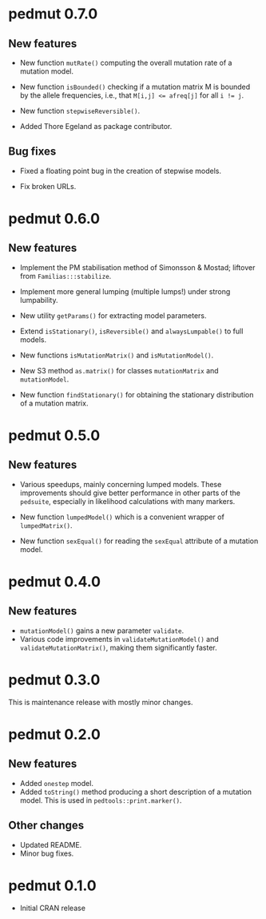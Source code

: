 # pedmut 0.7.0

## New features

* New function `mutRate()` computing the overall mutation rate of a mutation model.

* New function `isBounded()` checking if a mutation matrix M is bounded by the allele frequencies, i.e., that `M[i,j] <= afreq[j]` for all `i != j`.

* New function `stepwiseReversible()`.

* Added Thore Egeland as package contributor.

## Bug fixes

* Fixed a floating point bug in the creation of stepwise models.

* Fix broken URLs.


# pedmut 0.6.0

## New features

* Implement the PM stabilisation method of Simonsson & Mostad; liftover from `Familias:::stabilize`.

* Implement more general lumping (multiple lumps!) under strong lumpability. 

* New utility `getParams()` for extracting model parameters.

* Extend `isStationary()`, `isReversible()` and `alwaysLumpable()` to full models.

* New functions `isMutationMatrix()` and `isMutationModel()`.

* New S3 method `as.matrix()` for classes `mutationMatrix` and `mutationModel`.

* New function `findStationary()` for obtaining the stationary distribution of a mutation matrix.


# pedmut 0.5.0

## New features

*  Various speedups, mainly concerning lumped models. These improvements should give better performance in other parts of the `pedsuite`, especially in likelihood calculations with many markers.

* New function `lumpedModel()` which is a convenient wrapper of `lumpedMatrix()`.

* New function `sexEqual()` for reading the `sexEqual` attribute of a mutation model.



# pedmut 0.4.0

## New features

* `mutationModel()` gains a new parameter `validate`.
* Various code improvements in `validateMutationModel()` and `validateMutationMatrix()`, making them significantly faster.

# pedmut 0.3.0

This is maintenance release with mostly minor changes.

# pedmut 0.2.0

## New features
* Added `onestep` model.
* Added `toString()` method producing a short description of a mutation model.
This is used in `pedtools::print.marker()`.

## Other changes

* Updated README.
* Minor bug fixes.


# pedmut 0.1.0

* Initial CRAN release
